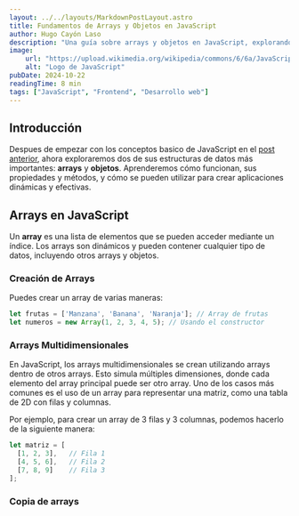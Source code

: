 ```yaml
---
layout: ../../layouts/MarkdownPostLayout.astro
title: Fundamentos de Arrays y Objetos en JavaScript
author: Hugo Cayón Laso
description: "Una guía sobre arrays y objetos en JavaScript, explorando sus propiedades, métodos y ejemplos prácticos."
image:
    url: "https://upload.wikimedia.org/wikipedia/commons/6/6a/JavaScript-logo.png"
    alt: "Logo de JavaScript"
pubDate: 2024-10-22
readingTime: 8 min
tags: ["JavaScript", "Frontend", "Desarrollo web"]
---
```


## Introducción

Despues de empezar con los conceptos basico de JavaScript en el [post anterior](post-5), ahora exploraremos dos de sus estructuras de datos más importantes: **arrays** y **objetos**. Aprenderemos cómo funcionan, sus propiedades y métodos, y cómo se pueden utilizar para crear aplicaciones dinámicas y efectivas.

## Arrays en JavaScript

Un **array** es una lista de elementos que se pueden acceder mediante un índice. Los arrays son dinámicos y pueden contener cualquier tipo de datos, incluyendo otros arrays y objetos.

### Creación de Arrays

Puedes crear un array de varias maneras:

```js
let frutas = ['Manzana', 'Banana', 'Naranja']; // Array de frutas
let numeros = new Array(1, 2, 3, 4, 5); // Usando el constructor
```

### Arrays Multidimensionales

En JavaScript, los arrays multidimensionales se crean utilizando arrays dentro de otros arrays. Esto simula múltiples dimensiones, donde cada elemento del array principal puede ser otro array. Uno de los casos más comunes es el uso de un array para representar una matriz, como una tabla de 2D con filas y columnas.

Por ejemplo, para crear un array de 3 filas y 3 columnas, podemos hacerlo de la siguiente manera:

```js
let matriz = [
  [1, 2, 3],   // Fila 1
  [4, 5, 6],   // Fila 2
  [7, 8, 9]    // Fila 3
];
```

### Copia de arrays

